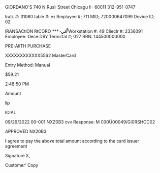 GIORDANO'S
740 N  Rusii Street
Chicagu II- 60011
312-951-0747

Irati.  #:  31080
table  #:  ез
Rmpluyee  #;  711
MID;  720000647099
Device  ID;  02

IRANSACtlON RtCORO ******اًلي٠***
Workstation  #:  49
Clieclr  #:  2336091
Employee:  Oece  DR٧
Termirtal  #;  027
RRN:  144500000000

PRE-AllTH  PURCHASE

ΧΧΧΧΧΧΧΧΧΧΧΧ5562
MasterCard

Entry  Method:  Manual

$59.21

2:48:50  PM

Amount

lip

lOIAL

09/29/2022
00-001  ΝΧΖ0Β3
cvv  Response:  M
000Ü00049/GI0RSHCC02

APPROVED  ΝΧ20Β3

I  agree  to  pay  the  abo٧e  total  amount
according  to  the  card  issuer  agreement

Signature  X,

Customer'  Copy

